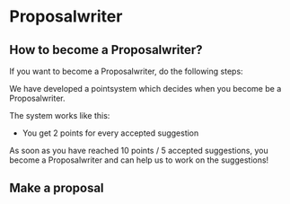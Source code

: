# Proposalwriter

## How to become a Proposalwriter?

If you want to become a Proposalwriter, do the following steps:

We have developed a pointsystem which decides when you become be a Proposalwriter.

The system works like this:

* You get 2 points for every accepted suggestion

As soon as you have reached 10 points / 5 accepted suggestions, you become a Proposalwriter and can help us to work on the suggestions!

## Make a proposal



